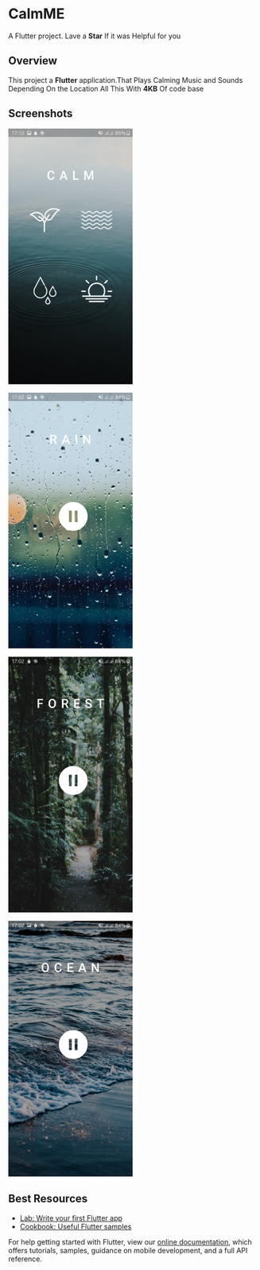 # CalmME

A  Flutter project. Lave a **Star** If it was Helpful for you

## Overview

This project  a **Flutter** application.That Plays Calming Music and Sounds Depending On the Location All This With **4KB** Of code base 
## Screenshots


<img src="assets/Screenshot_20190626-171231.jpg" width="250" /> &nbsp;&nbsp;

<img src="assets/Screenshot_20190626-170222.jpg" width="250" /> &nbsp;&nbsp;

<img src="assets/Screenshot_20190626-170217.jpg" width="250" /> &nbsp;&nbsp;

<img src="assets/Screenshot_20190626-170225.jpg" width="250" /> &nbsp;&nbsp;

## Best Resources
- [Lab: Write your first Flutter app](https://flutter.dev/docs/get-started/codelab)
- [Cookbook: Useful Flutter samples](https://flutter.dev/docs/cookbook)

For help getting started with Flutter, view our 
[online documentation](https://flutter.dev/docs), which offers tutorials, 
samples, guidance on mobile development, and a full API reference.
